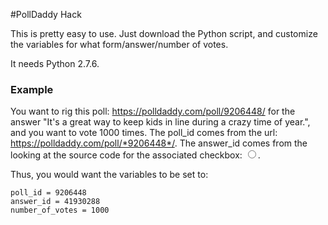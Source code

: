 #PollDaddy Hack

This is pretty easy to use.  Just download the Python script, and customize the variables for what form/answer/number of votes.  

It needs Python 2.7.6.

### Example
You want to rig this poll: https://polldaddy.com/poll/9206448/ for the answer "It's a great way to keep kids in line during a crazy time of year.", and you want to vote 1000 times.  The poll_id comes from the url: https://polldaddy.com/poll/*9206448*/.  The answer_id comes from the looking at the source code for the associated checkbox: <input type="radio" name="PDI_answer" id="PDI_answer41930288" value="*41930288*">.


Thus, you would want the variables to be set to:
```
poll_id = 9206448
answer_id = 41930288
number_of_votes = 1000
```